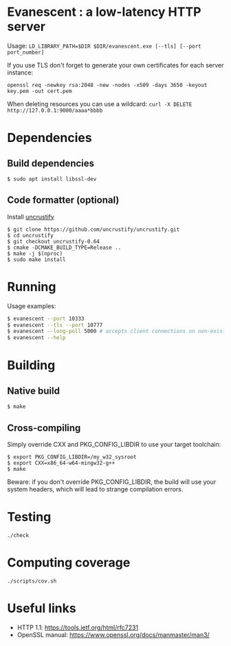 # Evanescent : a low-latency HTTP server

Usage: ```LD_LIBRARY_PATH=$DIR $DIR/evanescent.exe [--tls] [--port port_number]```

If you use TLS don't forget to generate your own certificates for each server instance:

```
openssl req -newkey rsa:2048 -new -nodes -x509 -days 3650 -keyout key.pem -out cert.pem
```

When deleting resources you can use a wildcard:
```curl -X DELETE http://127.0.0.1:9000/aaaa*bbbb```


# Dependencies

## Build dependencies

```
$ sudo apt install libssl-dev
```

## Code formatter (optional)

Install [uncrustify](https://github.com/uncrustify/uncrustify)

```
$ git clone https://github.com/uncrustify/uncrustify.git
$ cd uncrustify
$ git checkout uncrustify-0.64
$ cmake -DCMAKE_BUILD_TYPE=Release ..
$ make -j $(nproc)
$ sudo make install
```

# Running

Usage examples:

```sh
$ evanescent --port 10333
$ evanescent --tls --port 10777
$ evanescent --long-poll 5000 # accepts client connections on non-existing resources, value in ms. 
$ evanescent --help
```

# Building

## Native build

```
$ make
```

## Cross-compiling

Simply override CXX and PKG_CONFIG_LIBDIR to use your target toolchain:

```
$ export PKG_CONFIG_LIBDIR=/my_w32_sysroot
$ export CXX=x86_64-w64-mingw32-g++
$ make
```

Beware: if you don't override PKG_CONFIG_LIBDIR, the build will use your system
headers, which will lead to strange compilation errors.

# Testing

```
./check
```

# Computing coverage

```
./scripts/cov.sh
```

# Useful links

 - HTTP 1.1: https://tools.ietf.org/html/rfc7231
 - OpenSSL manual: https://www.openssl.org/docs/manmaster/man3/
